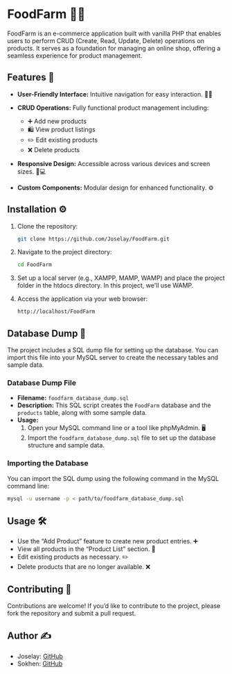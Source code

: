 # FoodFarm 🥕🛒

FoodFarm is an e-commerce application built with vanilla PHP that enables users to perform CRUD (Create, Read, Update, Delete) operations on products. It serves as a foundation for managing an online shop, offering a seamless experience for product management.

## Features 🌟

- **User-Friendly Interface:** Intuitive navigation for easy interaction. 👩‍💻
  
- **CRUD Operations:** Fully functional product management including:
  
  - ➕ Add new products
  - 🛍️ View product listings
  - ✏️ Edit existing products
  - ❌ Delete products
  
- **Responsive Design:** Accessible across various devices and screen sizes. 📱💻
  
- **Custom Components:** Modular design for enhanced functionality. ⚙️

## Installation ⚙️

1. Clone the repository:
   
   ```bash
   git clone https://github.com/Joselay/FoodFarm.git
   ```

2. Navigate to the project directory:
   
   ```bash
   cd FoodFarm
   ```

3. Set up a local server (e.g., XAMPP, MAMP, WAMP) and place the project folder in the htdocs directory. In this project, we'll use WAMP.
   
4. Access the application via your web browser:

   ```bash
   http://localhost/FoodFarm
   ```

## Database Dump 💾

The project includes a SQL dump file for setting up the database. You can import this file into your MySQL server to create the necessary tables and sample data.

### Database Dump File

- **Filename:** `foodfarm_database_dump.sql`
- **Description:** This SQL script creates the `FoodFarm` database and the `products` table, along with some sample data.
- **Usage:**
  1. Open your MySQL command line or a tool like phpMyAdmin. 🖥️
  2. Import the `foodfarm_database_dump.sql` file to set up the database structure and sample data.

### Importing the Database

You can import the SQL dump using the following command in the MySQL command line:

```bash
mysql -u username -p < path/to/foodfarm_database_dump.sql
```

## Usage 🛠️

- Use the “Add Product” feature to create new product entries. ➕
- View all products in the “Product List” section. 🛒
- Edit existing products as necessary. ✏️
- Delete products that are no longer available. ❌

## Contributing 🤝

Contributions are welcome! If you’d like to contribute to the project, please fork the repository and submit a pull request.

## Author ✍️

- Joselay: [GitHub](https://github.com/Joselay)
- Sokhen: [GitHub](https://github.com/simsokhen70)
